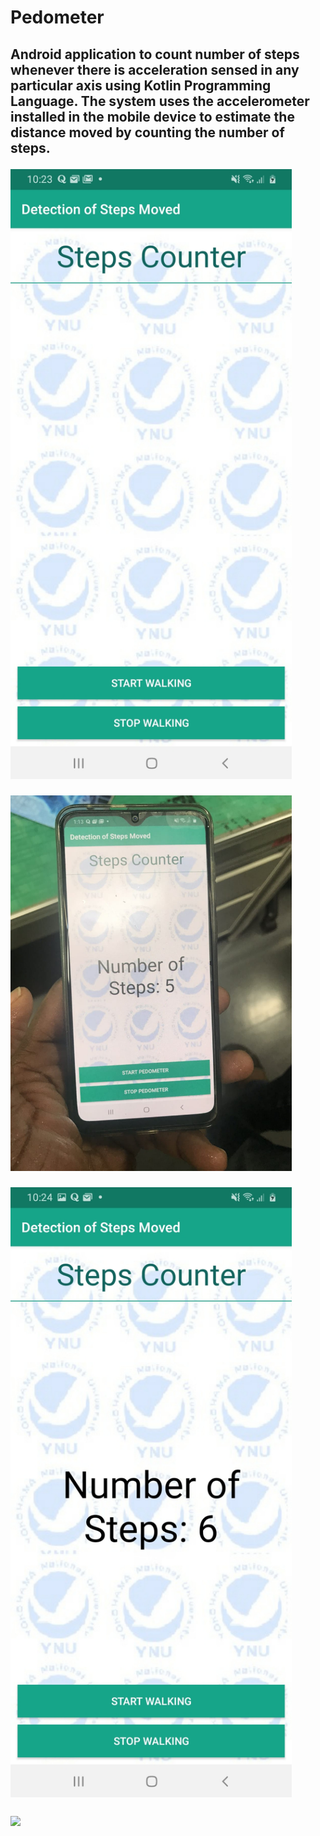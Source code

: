 # Pedometer
<h2> Android application to count number of steps whenever there is acceleration sensed in any particular axis using Kotlin Programming Language. The system uses the accelerometer installed in the mobile device to estimate the distance moved by counting the number of steps.
 
 <img width="450" src="./design/Starting.jpeg"><br />
  
 <img width="450" src="./design/Results after Experimet.jpeg"><br />
 
  <img width="450" src="./design/Testing system.jpeg" ><br />
  
  <img width="452" src="./design/experiment.gif">
  
  
  

 
